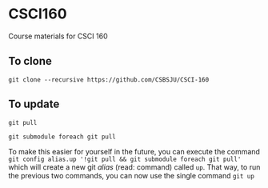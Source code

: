 # CSCI160
Course materials for CSCI 160

## To clone
`git clone --recursive https://github.com/CSBSJU/CSCI-160`

## To update
`git pull`

`git submodule foreach git pull`

To make this easier for yourself in the future, you can execute the command
`git config alias.up '!git pull && git submodule foreach git pull'`
which will create a new git _alias_ (read: command) called `up`. That way, to
run the previous two commands, you can now use the single command
`git up` 
